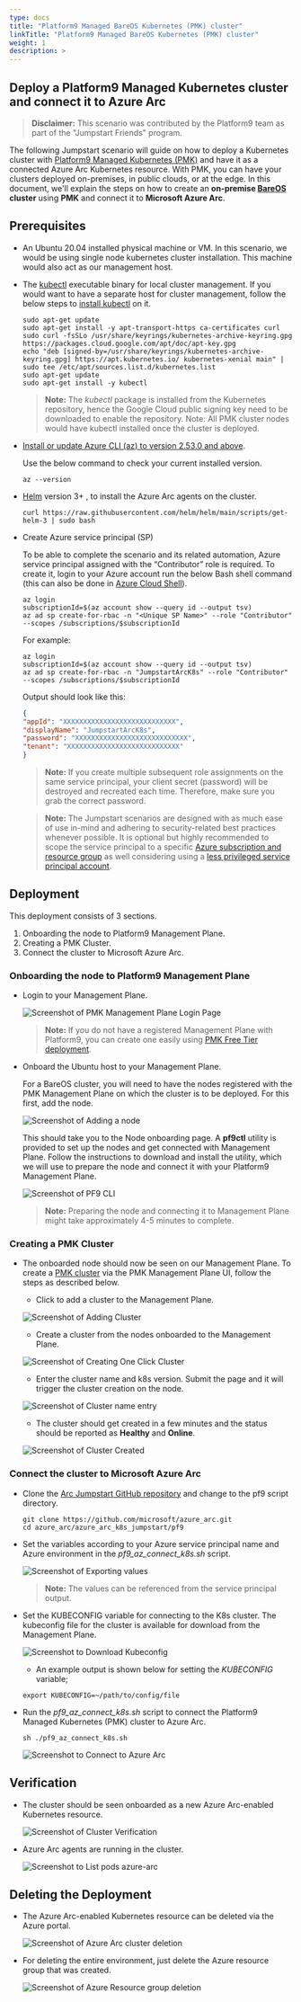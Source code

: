 ```yaml
---
type: docs
title: "Platform9 Managed BareOS Kubernetes (PMK) cluster"
linkTitle: "Platform9 Managed BareOS Kubernetes (PMK) cluster"
weight: 1
description: >
---
```


## Deploy a Platform9 Managed Kubernetes cluster and connect it to Azure Arc

 > **Disclaimer:** This scenario was contributed by the Platform9 team as part of the "Jumpstart Friends" program.

The following Jumpstart scenario will guide on how to deploy a Kubernetes cluster with [Platform9 Managed Kubernetes (PMK)](https://platform9.com/managed-kubernetes/) and have it as a connected Azure Arc Kubernetes resource. With PMK, you can have your clusters deployed on-premises, in public clouds, or at the edge. In this document, we'll explain the steps on how to create an **on-premise [BareOS](https://platform9.com/docs/kubernetes/bareos-what-is-bareos) cluster** using **PMK** and connect it to **Microsoft Azure Arc**.

## Prerequisites

- An Ubuntu 20.04 installed physical machine or VM. In this scenario, we would be using single node kubernetes cluster installation. This machine would also act as our management host.

- The [kubectl](https://platform9.com/learn/tutorials/kubectl) executable binary for local cluster management. If you would want to have a separate host for cluster management, follow the below steps to [install kubectl](https://kubernetes.io/docs/tasks/tools/install-kubectl-linux/#install-using-native-package-management) on it.

  ```shell
  sudo apt-get update
  sudo apt-get install -y apt-transport-https ca-certificates curl
  sudo curl -fsSLo /usr/share/keyrings/kubernetes-archive-keyring.gpg https://packages.cloud.google.com/apt/doc/apt-key.gpg
  echo "deb [signed-by=/usr/share/keyrings/kubernetes-archive-keyring.gpg] https://apt.kubernetes.io/ kubernetes-xenial main" | sudo tee /etc/apt/sources.list.d/kubernetes.list
  sudo apt-get update
  sudo apt-get install -y kubectl
  ```

  > **Note:** The _kubectl_ package is installed from the Kubernetes repository, hence the Google Cloud public signing key need to be downloaded to enable the repository. Note: All PMK cluster nodes would have kubectl installed once the cluster is deployed.

- [Install or update Azure CLI (az) to version 2.53.0 and above](https://learn.microsoft.com/cli/azure/install-azure-cli?view=azure-cli-latest).

  Use the below command to check your current installed version.

  ```shell
  az --version
  ```

- [Helm](https://helm.sh/docs/intro/install/) version 3+ , to install the Azure Arc agents on the cluster.

  ```shell
  curl https://raw.githubusercontent.com/helm/helm/main/scripts/get-helm-3 | sudo bash
  ```

- Create Azure service principal (SP)

  To be able to complete the scenario and its related automation, Azure service principal assigned with the “Contributor” role is required. To create it, login to your Azure account run the below Bash shell command (this can also be done in [Azure Cloud Shell](https://shell.azure.com/)).

    ```shell
    az login
    subscriptionId=$(az account show --query id --output tsv)
    az ad sp create-for-rbac -n "<Unique SP Name>" --role "Contributor" --scopes /subscriptions/$subscriptionId
    ```

    For example:

    ```shell
    az login
    subscriptionId=$(az account show --query id --output tsv)
    az ad sp create-for-rbac -n "JumpstartArcK8s" --role "Contributor" --scopes /subscriptions/$subscriptionId
    ```

    Output should look like this:

    ```json
    {
    "appId": "XXXXXXXXXXXXXXXXXXXXXXXXXXXX",
    "displayName": "JumpstartArcK8s",
    "password": "XXXXXXXXXXXXXXXXXXXXXXXXXXXX",
    "tenant": "XXXXXXXXXXXXXXXXXXXXXXXXXXXX"
    }
    ```

    > **Note:** If you create multiple subsequent role assignments on the same service principal, your client secret (password) will be destroyed and recreated each time. Therefore, make sure you grab the correct password.

    > **Note:** The Jumpstart scenarios are designed with as much ease of use in-mind and adhering to security-related best practices whenever possible. It is optional but highly recommended to scope the service principal to a specific [Azure subscription and resource group](https://learn.microsoft.com/cli/azure/ad/sp?view=azure-cli-latest) as well considering using a [less privileged service principal account](https://learn.microsoft.com/azure/role-based-access-control/best-practices).

## Deployment

This deployment consists of 3 sections.

  1. Onboarding the node to Platform9 Management Plane.
  2. Creating a PMK Cluster.
  3. Connect the cluster to Microsoft Azure Arc.

### Onboarding the node to Platform9 Management Plane

- Login to your Management Plane.

  ![Screenshot of PMK Management Plane Login Page](./01.png)

  > **Note:** If you do not have a registered Management Plane with Platform9, you can create one easily using [PMK Free Tier deployment](https://platform9.com/managed-kubernetes/).

- Onboard the Ubuntu host to your Management Plane.

  For a BareOS cluster, you will need to have the nodes registered with the PMK Management Plane on which the cluster is to be deployed. For this first, add the node.

  ![Screenshot of Adding a node](./02.png)

  This should take you to the Node onboarding page. A **pf9ctl** utility is provided to set up the nodes and get connected with Management Plane.
  Follow the instructions to download and install the utility, which we will use to prepare the node and connect it with your Platform9 Management Plane.

  ![Screenshot of PF9 CLI](./03.png)

  > **Note:** Preparing the node and connecting it to Management Plane might take approximately 4-5 minutes to complete.

### Creating a PMK Cluster

- The onboarded node should now be seen on our Management Plane. To create a [PMK cluster](https://platform9.com/learn/learn/get-started-bare-metal) via the PMK Management Plane UI, follow the steps as described below.

  - Click to add a cluster to the Management Plane.

  ![Screenshot of Adding Cluster](./04.png)

  - Create a cluster from the nodes onboarded to the Management Plane.

  ![Screenshot of Creating One Click Cluster](./05.png)

  - Enter the cluster name and k8s version. Submit the page and it will trigger the cluster creation on the node.

  ![Screenshot of Cluster name entry](./06.png)

  - The cluster should get created in a few minutes and the status should be reported as **Healthy** and **Online**.

  ![Screenshot of Cluster Created](./07.png)

### Connect the cluster to Microsoft Azure Arc

- Clone the [Arc Jumpstart GitHub repository](https://github.com/microsoft/azure_arc) and change to the pf9 script directory.

  ```shell
  git clone https://github.com/microsoft/azure_arc.git
  cd azure_arc/azure_arc_k8s_jumpstart/pf9
  ```

- Set the variables according to your Azure service principal name and Azure environment in the *pf9_az_connect_k8s.sh* script.

  ![Screenshot of Exporting values](./08.png)

  > **Note:** The values can be referenced from the service principal output.

- Set the KUBECONFIG variable for connecting to the K8s cluster. The kubeconfig file for the cluster is available for download from the Management Plane.

  ![Screenshot to Download Kubeconfig](./09.png)

  - An example output is shown below for setting the _KUBECONFIG_ variable;

  ```shell
  export KUBECONFIG=~/path/to/config/file
  ```

- Run the _pf9_az_connect_k8s.sh_ script to connect the Platform9 Managed Kubernetes (PMK) cluster to Azure Arc.

  ```shell
  sh ./pf9_az_connect_k8s.sh
  ```

  ![Screenshot to Connect to Azure Arc](./10.png)

## Verification

- The cluster should be seen onboarded as a new Azure Arc-enabled Kubernetes resource.

  ![Screenshot of Cluster Verification](./11.png)

- Azure Arc agents are running in the cluster.

  ![Screenshot to List pods azure-arc](./12.png)

## Deleting the Deployment

- The Azure Arc-enabled Kubernetes resource can be deleted via the Azure portal.

  ![Screenshot of Azure Arc cluster deletion](./13.png)

- For deleting the entire environment, just delete the Azure resource group that was created.

  ![Screenshot of Azure Resource group deletion](./14.png)
